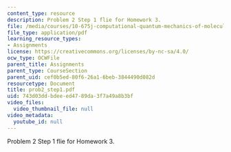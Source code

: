 ```yaml
---
content_type: resource
description: Problem 2 Step 1 flie for Homework 3.
file: /media/courses/10-675j-computational-quantum-mechanics-of-molecular-and-extended-systems-fall-2004/743d03ddbdeeed4789da3f7a49a8b3bf_prob2_step1.pdf
file_type: application/pdf
learning_resource_types:
- Assignments
license: https://creativecommons.org/licenses/by-nc-sa/4.0/
ocw_type: OCWFile
parent_title: Assignments
parent_type: CourseSection
parent_uid: cef0b5ed-80f6-26a1-6beb-3844490d082d
resourcetype: Document
title: prob2_step1.pdf
uid: 743d03dd-bdee-ed47-89da-3f7a49a8b3bf
video_files:
  video_thumbnail_file: null
video_metadata:
  youtube_id: null
---
```

Problem 2 Step 1 flie for Homework 3.